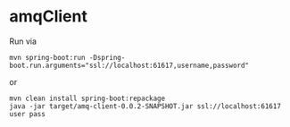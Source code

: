 # amqClient

Run via

```
mvn spring-boot:run -Dspring-boot.run.arguments="ssl://localhost:61617,username,password"
```

or

```
mvn clean install spring-boot:repackage
java -jar target/amq-client-0.0.2-SNAPSHOT.jar ssl://localhost:61617 user pass
```

